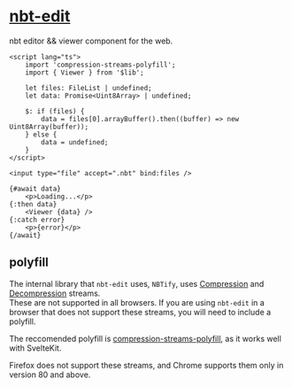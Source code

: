# [nbt-edit](https://team-lodestone.github.io/nbt-edit)

nbt editor &amp;&amp; viewer component for the web.

```svelte
<script lang="ts">
	import 'compression-streams-polyfill';
	import { Viewer } from '$lib';

	let files: FileList | undefined;
	let data: Promise<Uint8Array> | undefined;

	$: if (files) {
		data = files[0].arrayBuffer().then((buffer) => new Uint8Array(buffer));
	} else {
		data = undefined;
	}
</script>

<input type="file" accept=".nbt" bind:files />

{#await data}
	<p>Loading...</p>
{:then data}
	<Viewer {data} />
{:catch error}
	<p>{error}</p>
{/await}
```

## polyfill

The internal library that `nbt-edit` uses, `NBTify`, uses [Compression](https://developer.mozilla.org/en-US/docs/Web/API/CompressionStream) and [Decompression](https://developer.mozilla.org/en-US/docs/Web/API/DecompressionStream) streams.\
These are not supported in all browsers. If you are using `nbt-edit` in a browser that does not support these streams, you will need to include a polyfill.

The reccomended polyfill is [compression-streams-polyfill](https://github.com/101arrowz/compression-streams-polyfill), as it works well with SvelteKit.

Firefox does not support these streams, and Chrome supports them only in version 80 and above.
